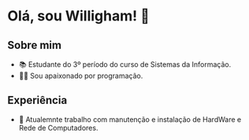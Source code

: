 # Olá, sou Willigham! 👋

## Sobre mim

- 📚 Estudante do 3º período do curso de Sistemas da Informação.
- 👨‍💻 Sou apaixonado por programação.

## Experiência

- 💼 Atualemnte trabalho com manutenção e instalação de HardWare e Rede de Computadores.
